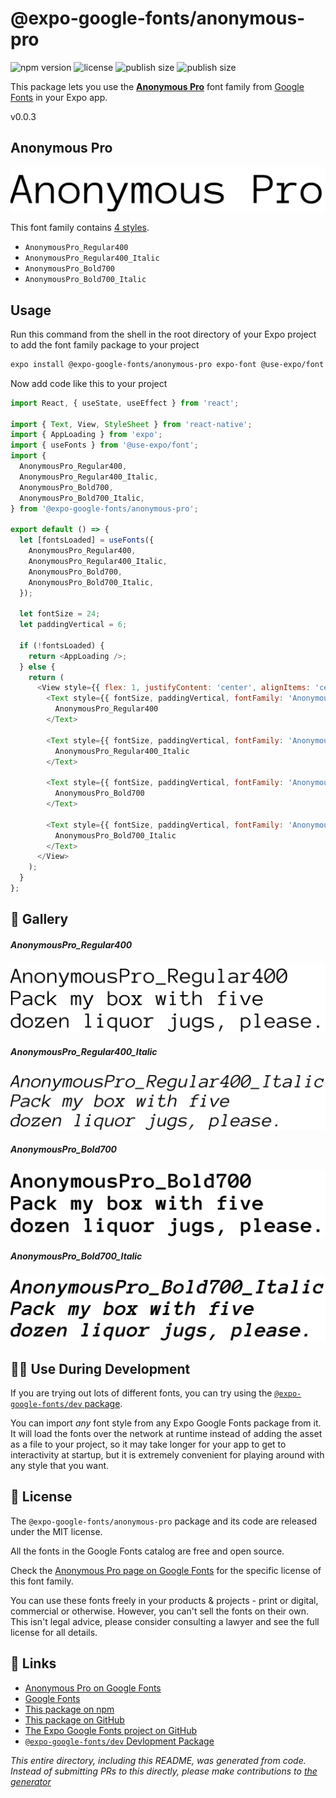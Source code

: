 # @expo-google-fonts/anonymous-pro

![npm version](https://flat.badgen.net/npm/v/@expo-google-fonts/anonymous-pro)
![license](https://flat.badgen.net/github/license/expo/google-fonts)
![publish size](https://flat.badgen.net/packagephobia/install/@expo-google-fonts/anonymous-pro)
![publish size](https://flat.badgen.net/packagephobia/publish/@expo-google-fonts/anonymous-pro)

This package lets you use the [**Anonymous Pro**](https://fonts.google.com/specimen/Anonymous+Pro) font family from [Google Fonts](https://fonts.google.com/) in your Expo app.

v0.0.3

## Anonymous Pro

![Anonymous Pro](./font-family.png)

This font family contains [4 styles](#-gallery).

- `AnonymousPro_Regular400`
- `AnonymousPro_Regular400_Italic`
- `AnonymousPro_Bold700`
- `AnonymousPro_Bold700_Italic`

## Usage

Run this command from the shell in the root directory of your Expo project to add the font family package to your project
```sh
expo install @expo-google-fonts/anonymous-pro expo-font @use-expo/font
```

Now add code like this to your project
```js
import React, { useState, useEffect } from 'react';

import { Text, View, StyleSheet } from 'react-native';
import { AppLoading } from 'expo';
import { useFonts } from '@use-expo/font';
import {
  AnonymousPro_Regular400,
  AnonymousPro_Regular400_Italic,
  AnonymousPro_Bold700,
  AnonymousPro_Bold700_Italic,
} from '@expo-google-fonts/anonymous-pro';

export default () => {
  let [fontsLoaded] = useFonts({
    AnonymousPro_Regular400,
    AnonymousPro_Regular400_Italic,
    AnonymousPro_Bold700,
    AnonymousPro_Bold700_Italic,
  });

  let fontSize = 24;
  let paddingVertical = 6;

  if (!fontsLoaded) {
    return <AppLoading />;
  } else {
    return (
      <View style={{ flex: 1, justifyContent: 'center', alignItems: 'center' }}>
        <Text style={{ fontSize, paddingVertical, fontFamily: 'AnonymousPro_Regular400' }}>
          AnonymousPro_Regular400
        </Text>

        <Text style={{ fontSize, paddingVertical, fontFamily: 'AnonymousPro_Regular400_Italic' }}>
          AnonymousPro_Regular400_Italic
        </Text>

        <Text style={{ fontSize, paddingVertical, fontFamily: 'AnonymousPro_Bold700' }}>
          AnonymousPro_Bold700
        </Text>

        <Text style={{ fontSize, paddingVertical, fontFamily: 'AnonymousPro_Bold700_Italic' }}>
          AnonymousPro_Bold700_Italic
        </Text>
      </View>
    );
  }
};

```

## 🔡 Gallery

##### AnonymousPro_Regular400
![AnonymousPro_Regular400](./9ca7beef0b5eb5c9e72533cd45bc1e4f41c8272dc2335f22d3649e32a795995f.ttf.png)

##### AnonymousPro_Regular400_Italic
![AnonymousPro_Regular400_Italic](./71ce3ee6476a91f9e89e9f8010d9ea13314306b645af3e8d7b7add697e6f0d3e.ttf.png)

##### AnonymousPro_Bold700
![AnonymousPro_Bold700](./d00937283f3b530bee6700e02cfabfbb96b833d42559d48fc5fdfcfde2ff5b39.ttf.png)

##### AnonymousPro_Bold700_Italic
![AnonymousPro_Bold700_Italic](./60f1f3cae99bbc1323cdcdf9af6a0127d5b4684ef675e6836fa3034a297dc16a.ttf.png)


## 👩‍💻 Use During Development

If you are trying out lots of different fonts, you can try using the [`@expo-google-fonts/dev` package](https://github.com/expo/google-fonts/tree/master/font-packages/dev#readme).

You can import *any* font style from any Expo Google Fonts package from it. It will load the fonts
over the network at runtime instead of adding the asset as a file to your project, so it may take longer
for your app to get to interactivity at startup, but it is extremely convenient
for playing around with any style that you want.

## 📖 License

The `@expo-google-fonts/anonymous-pro` package and its code are released under the MIT license.

All the fonts in the Google Fonts catalog are free and open source.

Check the [Anonymous Pro page on Google Fonts](https://fonts.google.com/specimen/Anonymous+Pro) for the specific license of this font family.

You can use these fonts freely in your products & projects - print or digital, commercial or otherwise. However, you can't sell the fonts on their own. This isn't legal advice, please consider consulting a lawyer and see the full license for all details.

## 🔗 Links

- [Anonymous Pro on Google Fonts](https://fonts.google.com/specimen/Anonymous+Pro)
- [Google Fonts](https://fonts.google.com/)
- [This package on npm](https://www.npmjs.com/package/@expo-google-fonts/anonymous-pro)
- [This package on GitHub](https://github.com/expo/google-fonts/tree/master/font-packages/anonymous-pro)
- [The Expo Google Fonts project on GitHub](https://github.com/expo/google-fonts)
- [`@expo-google-fonts/dev` Devlopment Package](https://github.com/expo/google-fonts/tree/master/font-packages/dev)


*This entire directory, including this README, was generated from code. Instead of submitting PRs to this directly, please make contributions to [the generator](https://github.com/expo/google-fonts/tree/master/packages/generator)*
